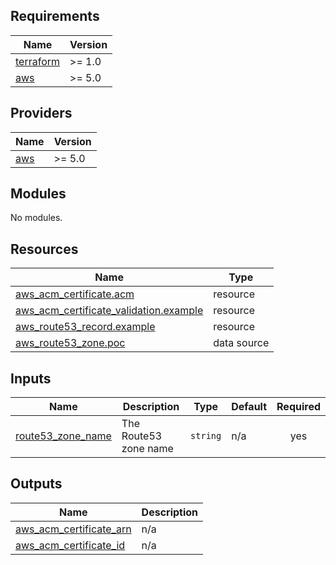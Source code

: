 ## Requirements

| Name | Version |
|------|---------|
| <a name="requirement_terraform"></a> [terraform](#requirement\_terraform) | >= 1.0 |
| <a name="requirement_aws"></a> [aws](#requirement\_aws) | >= 5.0 |

## Providers

| Name | Version |
|------|---------|
| <a name="provider_aws"></a> [aws](#provider\_aws) | >= 5.0 |

## Modules

No modules.

## Resources

| Name | Type |
|------|------|
| [aws_acm_certificate.acm](https://registry.terraform.io/providers/hashicorp/aws/latest/docs/resources/acm_certificate) | resource |
| [aws_acm_certificate_validation.example](https://registry.terraform.io/providers/hashicorp/aws/latest/docs/resources/acm_certificate_validation) | resource |
| [aws_route53_record.example](https://registry.terraform.io/providers/hashicorp/aws/latest/docs/resources/route53_record) | resource |
| [aws_route53_zone.poc](https://registry.terraform.io/providers/hashicorp/aws/latest/docs/data-sources/route53_zone) | data source |

## Inputs

| Name | Description | Type | Default | Required |
|------|-------------|------|---------|:--------:|
| <a name="input_route53_zone_name"></a> [route53\_zone\_name](#input\_route53\_zone\_name) | The Route53 zone name | `string` | n/a | yes |

## Outputs

| Name | Description |
|------|-------------|
| <a name="output_aws_acm_certificate_arn"></a> [aws\_acm\_certificate\_arn](#output\_aws\_acm\_certificate\_arn) | n/a |
| <a name="output_aws_acm_certificate_id"></a> [aws\_acm\_certificate\_id](#output\_aws\_acm\_certificate\_id) | n/a |
